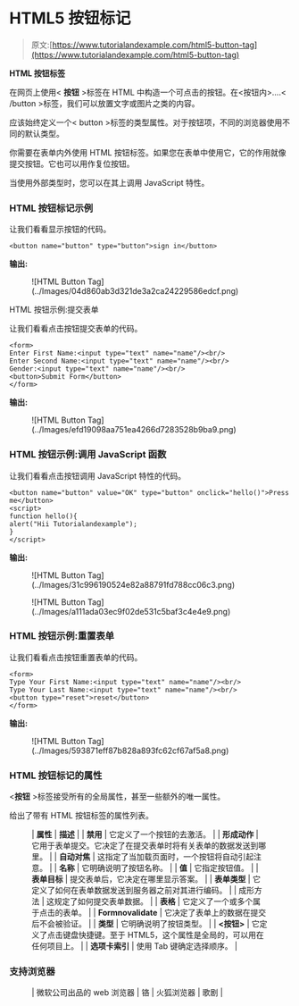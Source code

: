 # HTML5 按钮标记

> 原文:[https://www.tutorialandexample.com/html5-button-tag](https://www.tutorialandexample.com/html5-button-tag)

**HTML 按钮标签**

在网页上使用< **按钮** >标签在 HTML 中构造一个可点击的按钮。在<按钮内>....< /button >标签，我们可以放置文字或图片之类的内容。

应该始终定义一个< button >标签的类型属性。对于按钮项，不同的浏览器使用不同的默认类型。

你需要在表单内外使用 HTML 按钮标签。如果您在表单中使用它，它的作用就像提交按钮。它也可以用作复位按钮。

当使用外部类型时，您可以在其上调用 JavaScript 特性。

### HTML 按钮标记示例

让我们看看显示按钮的代码。

```
<button name="button" type="button">sign in</button>
```

**输出:**

<figure class="wp-block-image size-large">![HTML Button Tag](../Images/04d860ab3d321de3a2ca24229586edcf.png)</figure>

HTML 按钮示例:提交表单

让我们看看点击按钮提交表单的代码。

```
<form>
Enter First Name:<input type="text" name="name"/><br/>
Enter Second Name:<input type="text" name="name"/><br/>
Gender:<input type="text" name="name"/><br/>
<button>Submit Form</button>
</form>
```

**输出:**

<figure class="wp-block-image size-large">![HTML Button Tag](../Images/efd19098aa751ea4266d7283528b9ba9.png)</figure>

### HTML 按钮示例:调用 JavaScript 函数

让我们看看点击按钮调用 JavaScript 特性的代码。

```
<button name="button" value="OK" type="button" onclick="hello()">Press me</button>
<script>
function hello(){ 
alert("Hii Tutorialandexample"); 
} 
</script>
```

**输出:**

<figure class="wp-block-image size-large">![HTML Button Tag](../Images/31c996190524e82a88791fd788cc06c3.png)</figure>

<figure class="wp-block-image size-large">![HTML Button Tag](../Images/a111ada03ec9f02de531c5baf3c4e4e9.png)</figure>

### HTML 按钮示例:重置表单

让我们看看点击按钮重置表单的代码。

```
<form>
Type Your First Name:<input type="text" name="name"/><br/>
Type Your Last Name:<input type="text" name="name"/><br/>
<button type="reset">reset</button>
</form>
```

**输出:**

<figure class="wp-block-image size-large">![HTML Button Tag](../Images/593871eff87b828a893fc62cf67af5a8.png)</figure>

### HTML 按钮标记的属性

<**按钮** >标签接受所有的全局属性，甚至一些额外的唯一属性。

给出了带有 HTML 按钮标签的属性列表。

<figure class="wp-block-table">

| **属性** | **描述** |
| **禁用** | 它定义了一个按钮的去激活。 |
| **形成动作** | 它用于表单提交。它决定了在提交表单时将有关表单的数据发送到哪里。 |
| **自动对焦** | 这指定了当加载页面时，一个按钮将自动引起注意。 |
| **名称** | 它明确说明了按钮名称。 |
| **值** | 它指定按钮值。 |
| **表单目标** | 提交表单后，它决定在哪里显示答案。 |
| **表单类型** | 它定义了如何在表单数据发送到服务器之前对其进行编码。 |
| 成形方法 | 这规定了如何提交表单数据。 |
| **表格** | 它定义了一个或多个属于点击的表单。 |
| **Formnovalidate** | 它决定了表单上的数据在提交后不会被验证。 |
| **类型** | 它明确说明了按钮类型。 |
| **<按钮>** | 它定义了点击键盘快捷键。至于 HTML5，这个属性是全局的，可以用在任何项目上。 |
| **选项卡索引** | 使用 Tab 键确定选择顺序。 |

</figure>

### 支持浏览器

<figure class="wp-block-table">

| 微软公司出品的 web 浏览器 | 铬 | 火狐浏览器 | 歌剧 |

</figure>